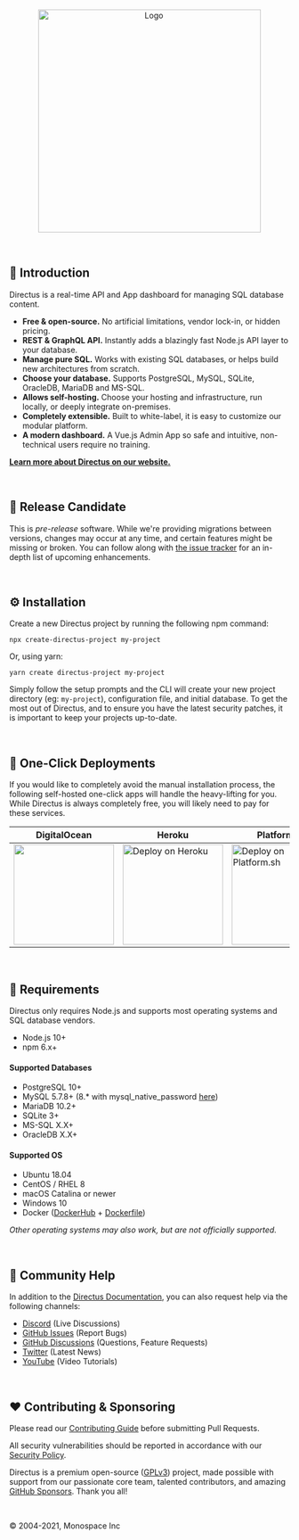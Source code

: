 <br>

<p align="center"><img width="400" alt="Logo" src="https://user-images.githubusercontent.com/522079/89687381-23943700-d8ce-11ea-9a4d-ae3eae136423.png"></p>

<br>

## 🐰 Introduction

Directus is a real-time API and App dashboard for managing SQL database content.

- **Free & open-source.** No artificial limitations, vendor lock-in, or hidden pricing.
- **REST & GraphQL API.** Instantly adds a blazingly fast Node.js API layer to your database.
- **Manage pure SQL.** Works with existing SQL databases, or helps build new architectures from scratch.
- **Choose your database.** Supports PostgreSQL, MySQL, SQLite, OracleDB, MariaDB and MS-SQL.
- **Allows self-hosting.** Choose your hosting and infrastructure, run locally, or deeply integrate on-premises.
- **Completely extensible.** Built to white-label, it is easy to customize our modular platform.
- **A modern dashboard.** A Vue.js Admin App so safe and intuitive, non-technical users require no training.

**[Learn more about Directus on our website.](https://directus.io)**

<br>

## 🚧 Release Candidate

This is _pre-release_ software. While we're providing migrations between versions, changes may occur at any time, and
certain features might be missing or broken. You can follow along with
[the issue tracker](https://github.com/directus/directus/issues) for an in-depth list of upcoming enhancements.

<br>

## ⚙️ Installation

Create a new Directus project by running the following npm command:

```
npx create-directus-project my-project
```

Or, using yarn:

```
yarn create directus-project my-project
```

Simply follow the setup prompts and the CLI will create your new project directory (eg: `my-project`), configuration
file, and initial database. To get the most out of Directus, and to ensure you have the latest security patches, it is
important to keep your projects up-to-date.

<br>

## :rocket: One-Click Deployments

If you would like to completely avoid the manual installation process, the following self-hosted one-click apps will
handle the heavy-lifting for you. While Directus is always completely free, you will likely need to pay for these
services.

| DigitalOcean                                                                                                                            | Heroku                                                                                                                                                                                              | Platform.sh                                                                                                                                                                                                                                                                                                                                                                             | Zeet                                                                                                                                                                               |
| --------------------------------------------------------------------------------------------------------------------------------------- | --------------------------------------------------------------------------------------------------------------------------------------------------------------------------------------------------- | --------------------------------------------------------------------------------------------------------------------------------------------------------------------------------------------------------------------------------------------------------------------------------------------------------------------------------------------------------------------------------------- | ---------------------------------------------------------------------------------------------------------------------------------------------------------------------------------- |
| <a href="https://marketplace.digitalocean.com/apps/directus"><img src="https://www.deploytodo.com/do-btn-blue.svg" width="180px" /></a> | <a href="https://heroku.com/deploy?template=https://github.com/directus-community/heroku-template"><img src="https://www.herokucdn.com/deploy/button.svg" alt="Deploy on Heroku" width="180px"></a> | <a href="https://console.platform.sh/projects/create-project?template=https://raw.githubusercontent.com/platformsh/template-builder/master/templates/directus/.platform.template.yaml&utm_content=directus&utm_source=github&utm_medium=button&utm_campaign=deploy_on_platform"><img src="https://platform.sh/images/deploy/lg-blue.svg" alt="Deploy on Platform.sh" width="180px"></a> | <a href="https://deploy.zeet.co/?url=https://github.com/directus-community/heroku-template"><img src="https://deploy.zeet.co/directus.svg" alt="Deploy on Zeet" width="180px"></a> |

<br>

## 📌 Requirements

Directus only requires Node.js and supports most operating systems and SQL database vendors.

- Node.js 10+
- npm 6.x+

#### Supported Databases

- PostgreSQL 10+
- MySQL 5.7.8+ (8.\* with mysql_native_password
  [here](https://dev.mysql.com/doc/refman/8.0/en/upgrading-from-previous-series.html#upgrade-caching-sha2-password-compatible-connectors))
- MariaDB 10.2+
- SQLite 3+
- MS-SQL X.X+
- OracleDB X.X+

#### Supported OS

- Ubuntu 18.04
- CentOS / RHEL 8
- macOS Catalina or newer
- Windows 10
- Docker ([DockerHub](https://hub.docker.com/r/directus/directus) +
  [Dockerfile](https://github.com/directus/directus/blob/43f4e63179b7c370ceee721c0a5ca0f616f30c58/.github/actions/build-images/Dockerfile))

_Other operating systems may also work, but are not officially supported._

<br>

## 🤔 Community Help

In addition to the [Directus Documentation](https://docs.directus.io), you can also request help via the following
channels:

- [Discord](https://directus.chat) (Live Discussions)
- [GitHub Issues](https://github.com/directus/directus/issues) (Report Bugs)
- [GitHub Discussions](https://github.com/directus/directus/discussions/category_choices) (Questions, Feature Requests)
- [Twitter](https://twitter.com/directus) (Latest News)
- [YouTube](https://www.youtube.com/c/DirectusVideos/featured) (Video Tutorials)

<br>

## ❤️ Contributing & Sponsoring

Please read our [Contributing Guide](./contributing.md) before submitting Pull Requests.

All security vulnerabilities should be reported in accordance with our
[Security Policy](https://docs.directus.io/contributing/introduction/#reporting-security-vulnerabilities).

Directus is a premium open-source ([GPLv3](./license)) project, made possible with support from our passionate core
team, talented contributors, and amazing [GitHub Sponsors](https://github.com/sponsors/directus). Thank you all!

<br>

© 2004-2021, Monospace Inc
